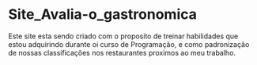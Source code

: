 # Site_Avalia-o_gastronomica
Este site esta sendo criado com o proposito de treinar habilidades que estou adquirindo durante oi curso de Programação, e como padronização de nossas classificações nos restaurantes proximos ao meu trabalho.
